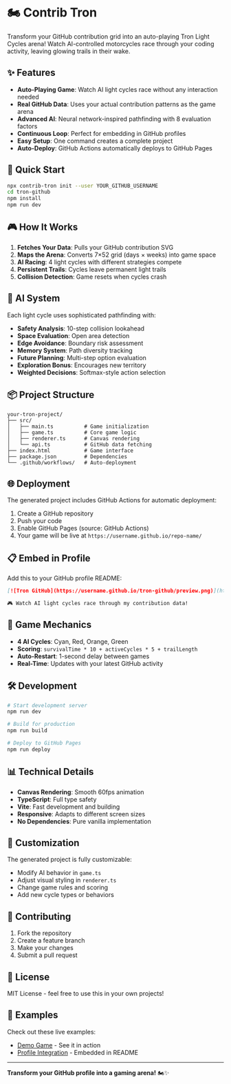 # 🏍️ Contrib Tron

Transform your GitHub contribution grid into an auto-playing Tron Light Cycles arena! Watch AI-controlled motorcycles race through your coding activity, leaving glowing trails in their wake.

## ✨ Features

- **Auto-Playing Game**: Watch AI light cycles race without any interaction needed
- **Real GitHub Data**: Uses your actual contribution patterns as the game arena
- **Advanced AI**: Neural network-inspired pathfinding with 8 evaluation factors
- **Continuous Loop**: Perfect for embedding in GitHub profiles
- **Easy Setup**: One command creates a complete project
- **Auto-Deploy**: GitHub Actions automatically deploys to GitHub Pages

## 🚀 Quick Start

```bash
npx contrib-tron init --user YOUR_GITHUB_USERNAME
cd tron-github
npm install
npm run dev
```

## 🎮 How It Works

1. **Fetches Your Data**: Pulls your GitHub contribution SVG
2. **Maps the Arena**: Converts 7×52 grid (days × weeks) into game space
3. **AI Racing**: 4 light cycles with different strategies compete
4. **Persistent Trails**: Cycles leave permanent light trails
5. **Collision Detection**: Game resets when cycles crash

## 🤖 AI System

Each light cycle uses sophisticated pathfinding with:

- **Safety Analysis**: 10-step collision lookahead
- **Space Evaluation**: Open area detection
- **Edge Avoidance**: Boundary risk assessment
- **Memory System**: Path diversity tracking
- **Future Planning**: Multi-step option evaluation
- **Exploration Bonus**: Encourages new territory
- **Weighted Decisions**: Softmax-style action selection

## 📦 Project Structure

```
your-tron-project/
├── src/
│   ├── main.ts          # Game initialization
│   ├── game.ts          # Core game logic
│   ├── renderer.ts      # Canvas rendering
│   └── api.ts           # GitHub data fetching
├── index.html           # Game interface
├── package.json         # Dependencies
└── .github/workflows/   # Auto-deployment
```

## 🌐 Deployment

The generated project includes GitHub Actions for automatic deployment:

1. Create a GitHub repository
2. Push your code
3. Enable GitHub Pages (source: GitHub Actions)
4. Your game will be live at `https://username.github.io/repo-name/`

## 📋 Embed in Profile

Add this to your GitHub profile README:

```markdown
[![Tron GitHub](https://username.github.io/tron-github/preview.png)](https://username.github.io/tron-github/)

🎮 Watch AI light cycles race through my contribution data!
```

## 🎯 Game Mechanics

- **4 AI Cycles**: Cyan, Red, Orange, Green
- **Scoring**: `survivalTime * 10 + activeCycles * 5 + trailLength`
- **Auto-Restart**: 1-second delay between games
- **Real-Time**: Updates with your latest GitHub activity

## 🛠️ Development

```bash
# Start development server
npm run dev

# Build for production
npm run build

# Deploy to GitHub Pages
npm run deploy
```

## 📊 Technical Details

- **Canvas Rendering**: Smooth 60fps animation
- **TypeScript**: Full type safety
- **Vite**: Fast development and building
- **Responsive**: Adapts to different screen sizes
- **No Dependencies**: Pure vanilla implementation

## 🎨 Customization

The generated project is fully customizable:

- Modify AI behavior in `game.ts`
- Adjust visual styling in `renderer.ts`
- Change game rules and scoring
- Add new cycle types or behaviors

## 🤝 Contributing

1. Fork the repository
2. Create a feature branch
3. Make your changes
4. Submit a pull request

## 📄 License

MIT License - feel free to use this in your own projects!

## 🎉 Examples

Check out these live examples:

- [Demo Game](https://username.github.io/tron-github/) - See it in action
- [Profile Integration](https://github.com/username) - Embedded in README

---

**Transform your GitHub profile into a gaming arena!** 🏍️✨
